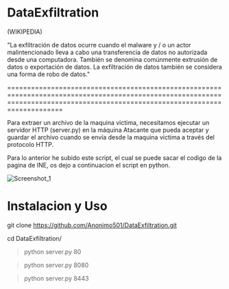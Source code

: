 # DataExfiltration

(WIKIPEDIA)

"La exfiltración de datos ocurre cuando el malware y / o un actor malintencionado lleva a cabo una transferencia de datos no autorizada desde una computadora. También se denomina comúnmente extrusión de datos o exportación de datos. La exfiltración de datos también se considera una forma de robo de datos."

================================================================================================================================================================================

Para extraer un archivo de la maquina victima, necesitamos ejecutar un servidor HTTP (server.py) en la máquina Atacante que pueda aceptar y guardar el archivo cuando se envía desde la maquina victima a través del protocolo HTTP.

Para lo anterior he subido este script, el cual se puede sacar el codigo de la pagina de INE, os dejo a continuacion el script en python.

![Screenshot_1](https://user-images.githubusercontent.com/67207446/171551255-53a00cb3-9e87-41fd-9ae0-14f8f5072fe6.png)

# Instalacion y Uso

git clone https://github.com/Anonimo501/DataExfiltration.git

cd DataExfiltration/

> python server.py 80

> python server.py 8080

> python server.py 8443

